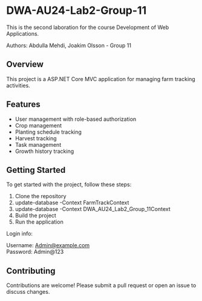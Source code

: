 # DWA-AU24-Lab2-Group-11

This is the second laboration for the course Development of Web Applications. 

Authors: Abdulla Mehdi, Joakim Olsson - Group 11


## Overview

This project is a ASP.NET Core MVC application for managing farm tracking activities.

## Features

- User management with role-based authorization
- Crop management
- Planting schedule tracking
- Harvest tracking
- Task management
- Growth history tracking

## Getting Started

To get started with the project, follow these steps:

1. Clone the repository
2. update-database -Context FarmTrackContext
3. update-database -Context DWA_AU24_Lab2_Group_11Context
4. Build the project
5. Run the application


Login info:

Username: Admin@example.com  
Password: Admin@123

## Contributing

Contributions are welcome! Please submit a pull request or open an issue to discuss changes.
